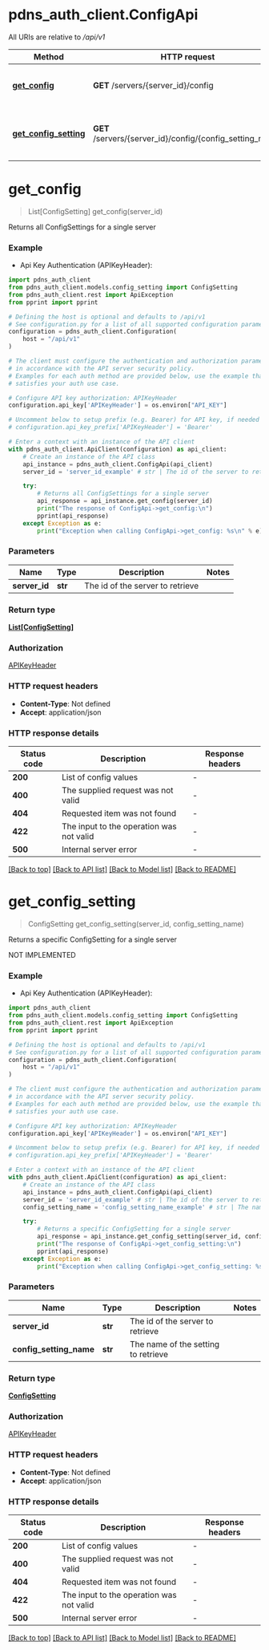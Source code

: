 # pdns_auth_client.ConfigApi

All URIs are relative to */api/v1*

Method | HTTP request | Description
------------- | ------------- | -------------
[**get_config**](ConfigApi.md#get_config) | **GET** /servers/{server_id}/config | Returns all ConfigSettings for a single server
[**get_config_setting**](ConfigApi.md#get_config_setting) | **GET** /servers/{server_id}/config/{config_setting_name} | Returns a specific ConfigSetting for a single server


# **get_config**
> List[ConfigSetting] get_config(server_id)

Returns all ConfigSettings for a single server

### Example

* Api Key Authentication (APIKeyHeader):

```python
import pdns_auth_client
from pdns_auth_client.models.config_setting import ConfigSetting
from pdns_auth_client.rest import ApiException
from pprint import pprint

# Defining the host is optional and defaults to /api/v1
# See configuration.py for a list of all supported configuration parameters.
configuration = pdns_auth_client.Configuration(
    host = "/api/v1"
)

# The client must configure the authentication and authorization parameters
# in accordance with the API server security policy.
# Examples for each auth method are provided below, use the example that
# satisfies your auth use case.

# Configure API key authorization: APIKeyHeader
configuration.api_key['APIKeyHeader'] = os.environ["API_KEY"]

# Uncomment below to setup prefix (e.g. Bearer) for API key, if needed
# configuration.api_key_prefix['APIKeyHeader'] = 'Bearer'

# Enter a context with an instance of the API client
with pdns_auth_client.ApiClient(configuration) as api_client:
    # Create an instance of the API class
    api_instance = pdns_auth_client.ConfigApi(api_client)
    server_id = 'server_id_example' # str | The id of the server to retrieve

    try:
        # Returns all ConfigSettings for a single server
        api_response = api_instance.get_config(server_id)
        print("The response of ConfigApi->get_config:\n")
        pprint(api_response)
    except Exception as e:
        print("Exception when calling ConfigApi->get_config: %s\n" % e)
```



### Parameters


Name | Type | Description  | Notes
------------- | ------------- | ------------- | -------------
 **server_id** | **str**| The id of the server to retrieve | 

### Return type

[**List[ConfigSetting]**](ConfigSetting.md)

### Authorization

[APIKeyHeader](../README.md#APIKeyHeader)

### HTTP request headers

 - **Content-Type**: Not defined
 - **Accept**: application/json

### HTTP response details

| Status code | Description | Response headers |
|-------------|-------------|------------------|
**200** | List of config values |  -  |
**400** | The supplied request was not valid |  -  |
**404** | Requested item was not found |  -  |
**422** | The input to the operation was not valid |  -  |
**500** | Internal server error |  -  |

[[Back to top]](#) [[Back to API list]](../README.md#documentation-for-api-endpoints) [[Back to Model list]](../README.md#documentation-for-models) [[Back to README]](../README.md)

# **get_config_setting**
> ConfigSetting get_config_setting(server_id, config_setting_name)

Returns a specific ConfigSetting for a single server

NOT IMPLEMENTED

### Example

* Api Key Authentication (APIKeyHeader):

```python
import pdns_auth_client
from pdns_auth_client.models.config_setting import ConfigSetting
from pdns_auth_client.rest import ApiException
from pprint import pprint

# Defining the host is optional and defaults to /api/v1
# See configuration.py for a list of all supported configuration parameters.
configuration = pdns_auth_client.Configuration(
    host = "/api/v1"
)

# The client must configure the authentication and authorization parameters
# in accordance with the API server security policy.
# Examples for each auth method are provided below, use the example that
# satisfies your auth use case.

# Configure API key authorization: APIKeyHeader
configuration.api_key['APIKeyHeader'] = os.environ["API_KEY"]

# Uncomment below to setup prefix (e.g. Bearer) for API key, if needed
# configuration.api_key_prefix['APIKeyHeader'] = 'Bearer'

# Enter a context with an instance of the API client
with pdns_auth_client.ApiClient(configuration) as api_client:
    # Create an instance of the API class
    api_instance = pdns_auth_client.ConfigApi(api_client)
    server_id = 'server_id_example' # str | The id of the server to retrieve
    config_setting_name = 'config_setting_name_example' # str | The name of the setting to retrieve

    try:
        # Returns a specific ConfigSetting for a single server
        api_response = api_instance.get_config_setting(server_id, config_setting_name)
        print("The response of ConfigApi->get_config_setting:\n")
        pprint(api_response)
    except Exception as e:
        print("Exception when calling ConfigApi->get_config_setting: %s\n" % e)
```



### Parameters


Name | Type | Description  | Notes
------------- | ------------- | ------------- | -------------
 **server_id** | **str**| The id of the server to retrieve | 
 **config_setting_name** | **str**| The name of the setting to retrieve | 

### Return type

[**ConfigSetting**](ConfigSetting.md)

### Authorization

[APIKeyHeader](../README.md#APIKeyHeader)

### HTTP request headers

 - **Content-Type**: Not defined
 - **Accept**: application/json

### HTTP response details

| Status code | Description | Response headers |
|-------------|-------------|------------------|
**200** | List of config values |  -  |
**400** | The supplied request was not valid |  -  |
**404** | Requested item was not found |  -  |
**422** | The input to the operation was not valid |  -  |
**500** | Internal server error |  -  |

[[Back to top]](#) [[Back to API list]](../README.md#documentation-for-api-endpoints) [[Back to Model list]](../README.md#documentation-for-models) [[Back to README]](../README.md)

